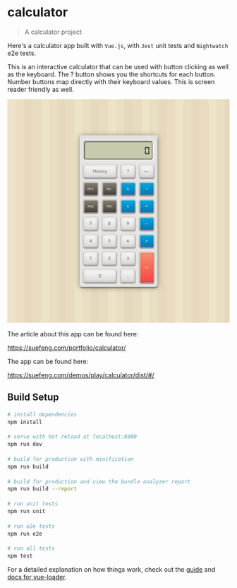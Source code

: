 # calculator

> A calculator project

Here's a calculator app built with `Vue.js`, with `Jest` unit tests and `Nightwatch` e2e tests.

This is an interactive calculator that can be used with button clicking as well as the keyboard. The ? button shows you the shortcuts for each button. Number buttons map directly with their keyboard values. This is screen reader friendly as well.

![screenshot.png](screenshot.png)

The article about this app can be found here:

https://suefeng.com/portfolio/calculator/

The app can be found here:

https://suefeng.com/demos/play/calculator/dist/#/

## Build Setup

``` bash
# install dependencies
npm install

# serve with hot reload at localhost:8080
npm run dev

# build for production with minification
npm run build

# build for production and view the bundle analyzer report
npm run build --report

# run unit tests
npm run unit

# run e2e tests
npm run e2e

# run all tests
npm test
```

For a detailed explanation on how things work, check out the [guide](http://vuejs-templates.github.io/webpack/) and [docs for vue-loader](http://vuejs.github.io/vue-loader).
